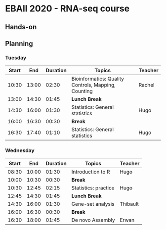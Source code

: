 # EBAII 2020 - RNA-seq course

## Hands-on


## Planning

### Tuesday


| **Start** | **End** | **Duration** | **Topics** | **Teacher** |
| -------- | --------- | --------- | ----------- | ----------- |
| 10:30 | 13:00 | 02:30 | Bioinformatics: Quality Controls, Mapping, Counting | Rachel |
| 13:00 | 14:30 | 01:45 | **Lunch Break** |  |
| 14:30 | 16:00 | 01:30 | Statistics: General statistics| Hugo |
| 16:00 | 16:30 | 00:30 | **Break** |  |
| 16:30 | 17:40 | 01:10 | Statistics: General statistics | Hugo |


### Wednesday


| **Start** | **End** | **Duration** | **Topics** | **Teacher** |
| -------- | --------- | --------- | ----------- | ----------- |
| 08:30 | 10:00 | 01:30 | Introduction to R | Hugo |
| 10:00 | 10:30 | 00:30 | **Break** |  |
| 10:30 | 12:45 | 02:15 | Statistics: practice | Hugo |
| 12:45 | 14:30 | 01:45 | **Lunch Break** |  |
| 14:30 | 16:00 | 01:30 | Gene-set analysis | Thibault |
| 16:00 | 16:30 | 00:30 | **Break** |  |
| 16:30 | 18:00 | 01:45 | De novo Assembly | Erwan |
